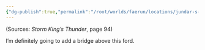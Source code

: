 ```yaml
---
{"dg-publish":true,"permalink":"/root/worlds/faerun/locations/jundar-s-pass/"}
---
```



(Sources: *Storm King’s Thunder*, page 94)

I’m definitely going to add a bridge above this ford.
